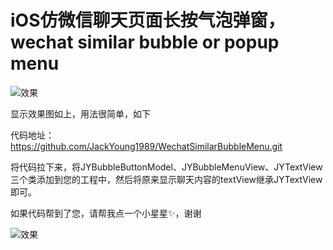 # iOS仿微信聊天页面长按气泡弹窗，wechat similar bubble or popup menu

![效果](https://img-blog.csdnimg.cn/446b728e230248a7870cf1978b1b273a.png?x-oss-process=image/watermark,type_d3F5LXplbmhlaQ,shadow_50,text_Q1NETiBAeWFuZ2ppZXNlYWd1bGw=,size_20,color_FFFFFF,t_70,g_se,x_16)

显示效果图如上，用法很简单，如下

代码地址：https://github.com/JackYoung1989/WechatSimilarBubbleMenu.git

将代码拉下来，将JYBubbleButtonModel、JYBubbleMenuView、JYTextView三个类添加到您的工程中，然后将原来显示聊天内容的textView继承JYTextView即可。

如果代码帮到了您，请帮我点一个小星星✨，谢谢

![效果](https://img-blog.csdnimg.cn/6cbebc191ebe406d9d12bfcdcec5d63b.gif)


